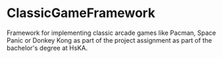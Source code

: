 # ClassicGameFramework
Framework for implementing classic arcade games like Pacman, Space Panic or Donkey Kong as part of the project assignment as part of the bachelor's degree at HsKA.
